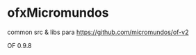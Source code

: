 # ofxMicromundos #  
  
common src & libs para https://github.com/micromundos/of-v2  

OF 0.9.8  
  

